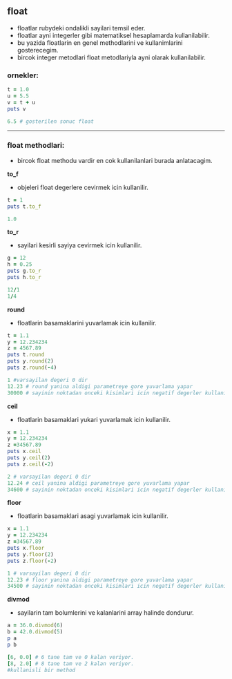 ## float

* floatlar rubydeki ondalikli sayilari temsil eder.
* floatlar ayni integerler gibi matematiksel hesaplamarda kullanilabilir.
* bu yazida floatlarin en genel methodlarini ve kullanimlarini gosterecegim.
* bircok integer metodlari float metodlariyla ayni olarak kullanilabilir.

<h3>ornekler:</h3>

```ruby
t = 1.0
u = 5.5
v = t + u
puts v
```
```ruby
6.5 # gosterilen sonuc float
```
 
<hr width="100%" color="#7026E3" size="5">

<h3>float methodlari:</h3>

* bircok float methodu vardir en cok kullanilanlari burada anlatacagim.


**to_f**

* objeleri float degerlere cevirmek icin kullanilir.

```ruby
t = 1
puts t.to_f
```
```ruby
1.0
```

**to_r**

* sayilari kesirli sayiya cevirmek icin kullanilir.
```ruby
g = 12
h = 0.25
puts g.to_r
puts h.to_r
```
```ruby
12/1
1/4
```

**round**

* floatlarin basamaklarini yuvarlamak icin kullanilir.

```ruby
t = 1.1
y = 12.234234
z = 4567.89
puts t.round
puts y.round(2)
puts z.round(-4)
```
```ruby
1 #varsayilan degeri 0 dir
12.23 # round yanina aldigi parametreye gore yuvarlama yapar
30000 # sayinin noktadan onceki kisimlari icin negatif degerler kullanilir.
```

**ceil**

* floatlarin basamaklari yukari yuvarlamak icin kullanilir.

```ruby
x = 1.1
y = 12.234234
z =34567.89
puts x.ceil
puts y.ceil(2)
puts z.ceil(-2)
```
```ruby
2 # varsayilan degeri 0 dir
12.24 # ceil yanina aldigi parametreye gore yuvarlama yapar
34600 # sayinin noktadan onceki kisimlari icin negatif degerler kullanilir.
```

**floor**

* floatlarin basamaklari asagi yuvarlamak icin kullanilir.

```ruby
x = 1.1
y = 12.234234
z =34567.89
puts x.floor
puts y.floor(2)
puts z.floor(-2)
```
```ruby
1 # varsayilan degeri 0 dir
12.23 # floor yanina aldigi parametreye gore yuvarlama yapar
34500 # sayinin noktadan onceki kisimlari icin negatif degerler kullanilir.
```

**divmod**

* sayilarin tam bolumlerini ve kalanlarini array halinde dondurur.

```ruby
a = 36.0.divmod(6)
b = 42.0.divmod(5)
p a 
p b
```
```ruby
[6, 0.0] # 6 tane tam ve 0 kalan veriyor.
[8, 2.0] # 8 tane tam ve 2 kalan veriyor.
#kullanisli bir method
```
